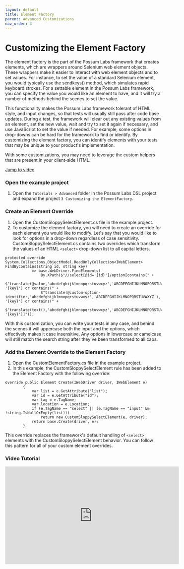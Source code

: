 ```yaml
---
layout: default
title: Element Factory
parent: Advanced Customizations
nav_order: 3
---
```


# Customizing the Element Factory

The element factory is the part of the Possum Labs framework that creates elements, which are wrappers around Selenium web element objects. These wrappers make it easier to interact with web element objects and to set values. For instance, to set the value of a standard Selenium element, you would typically use the sendkeys() method, which simulates rapid keyboard strokes. For a settable element in the Possum Labs framework, you can specify the value you would like an element to have, and it will try a number of methods behind the scenes to set the value.

This functionality makes the Possum Labs framework tolerant of HTML, style, and input changes, so that tests will usually still pass after code base updates. During a test, the framework will clear out any existing values from an element, set the new value, wait and try to set it again if necessary, and use JavaScript to set the value if needed. For example, some options in drop-downs can be hard for the framework to find or identify. By customizing the element factory, you can identify elements with your tests that may be unique to your product's implementation.

With some customizations, you may need to leverage the custom helpers that are present in your client-side HTML.

[Jump to video](#video-tutorial)

### Open the example project

1. Open the `Tutorials > Advanced` folder in the Possum Labs DSL project and expand the project `3 Customizing the ElementFactory`.

### Create an Element Override

1. Open the CustomSloppySelectElement.cs file in the example project.
1. To customize the element factory, you will need to create an override for each element you would like to modify. Let's say that you would like to look for options in a drop-down regardless of case sensitivity. CustomSloppySelectElement.cs contains two overrides which transform the values of an HTML `<select>` drop-down list to all capital letters.
```
protected override System.Collections.ObjectModel.ReadOnlyCollection<IWebElement> FindByContains(string id, string key)
            => base.WebDriver.FindElements(
                By.XPath($"//select[@id='{id}']/option[contains(" +
                $"translate(@value,'abcdefghijklmnopqrstuvwxyz','ABCDEFGHIJKLMNOPQRSTUVWXYZ'), '{key}') or contains(" +
                $"translate(@custom-option-identifier,'abcdefghijklmnopqrstuvwxyz','ABCDEFGHIJKLMNOPQRSTUVWXYZ'), '{key}') or contains(" +
                $"translate(text(),'abcdefghijklmnopqrstuvwxyz','ABCDEFGHIJKLMNOPQRSTUVWXYZ'), '{key}')]"));
```
With this customization, you can write your tests in any case, and behind the scenes it will uppercase both the input and the options, which effectively makes it case insensitive. Any options in lowercase or camelcase will still match the search string after they've been transformed to all caps.


### Add the Element Override to the Element Factory

1. Open the CustomElementFactory.cs file in the example project.
1. In this example, the CustomSloppySelectElement rule has been added to the Element Factory with the following override:

```
override public Element Create(IWebDriver driver, IWebElement e)
        {
            var list = e.GetAttribute("list");
            var id = e.GetAttribute("id");
            var tag = e.TagName;
            var location = e.Location;
            if (e.TagName == "select" || (e.TagName == "input" && !string.IsNullOrEmpty(list)))
                return new CustomSloppySelectElement(e, driver);
            return base.Create(driver, e);
        }
```
This override replaces the framework's default handling of `<select>` elements with the CustomSloppySelectElement behavior. You can follow this pattern for all of your custom element overrides.

### Video Tutorial

<iframe width="560" height="315" src="https://www.youtube.com/embed/wFkSraKdXmo" frameborder="0" allow="accelerometer; autoplay; encrypted-media; gyroscope; picture-in-picture" allowfullscreen></iframe>

<feedback>
